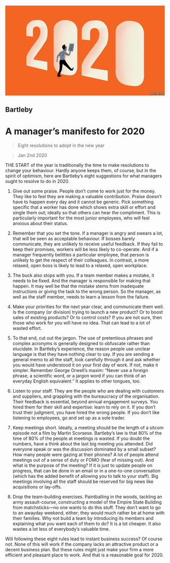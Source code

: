 ![](./images/20200401_WBD001_0.jpg)

## Bartleby

# A manager’s manifesto for 2020

> Eight resolutions to adopt in the new year

> Jan 2nd 2020

THE START of the year is traditionally the time to make resolutions to change your behaviour. Hardly anyone keeps them, of course, but in the spirit of optimism, here are Bartleby’s eight suggestions for what managers ought to resolve to do in 2020.

1. Give out some praise. People don’t come to work just for the money. They like to feel they are making a valuable contribution. Praise doesn’t have to happen every day and it cannot be generic. Pick something specific that a worker has done which shows extra skill or effort and single them out; ideally so that others can hear the compliment. This is particularly important for the most junior employees, who will feel anxious about their status.

2. Remember that you set the tone. If a manager is angry and swears a lot, that will be seen as acceptable behaviour. If bosses barely communicate, they are unlikely to receive useful feedback. If they fail to keep their promises, workers will be less likely to co-operate. And if a manager frequently belittles a particular employee, that person is unlikely to get the respect of their colleagues. In contrast, a more relaxed, open boss is likely to lead to a relaxed, open workplace.

3. The buck also stops with you. If a team member makes a mistake, it needs to be fixed. And the manager is responsible for making that happen. It may well be that the mistake stems from inadequate instructions or giving the task to the wrong person. So the manager, as well as the staff member, needs to learn a lesson from the failure.

4. Make your priorities for the next year clear, and communicate them well. Is the company (or division) trying to launch a new product? Or to boost sales of existing products? Or to control costs? If you are not sure, then those who work for you will have no idea. That can lead to a lot of wasted effort.

5. To that end, cut out the jargon. The use of pretentious phrases and complex acronyms is generally designed to obfuscate rather than elucidate. In Bartleby’s experience, the reason people use unclear language is that they have nothing clear to say. If you are sending a general memo to all the staff, look carefully through it and ask whether you would have understood it on your first day of work. If not, make it simpler. Remember George Orwell’s maxim: “Never use a foreign phrase, a scientific word, or a jargon word if you can think of an everyday English equivalent.” It applies to other tongues, too.

6. Listen to your staff. They are the people who are dealing with customers and suppliers, and grappling with the bureaucracy of the organisation. Their feedback is essential, beyond annual engagement surveys. You hired them for their skill and expertise: learn to rely on it. If you don’t trust their judgment, you have hired the wrong people. If you don’t like listening to employees, go and set up as a sole trader.

7. Keep meetings short. Ideally, a meeting should be the length of a sitcom episode not a film by Martin Scorsese. Bartleby’s law is that 80% of the time of 80% of the people at meetings is wasted. If you doubt the numbers, have a think about the last big meeting you attended. Did everyone speak or was the discussion dominated by a small subset? How many people were gazing at their phones? A lot of people attend meetings out of a sense of duty or FOMO (fear of missing out). And what is the purpose of the meeting? If it is just to update people on progress, that can be done in an email or in a one-to-one conversation (which has the added benefit of allowing you to talk to your staff). Big meetings involving all the staff should be reserved for big news like acquisitions or lay-offs.

8. Drop the team-building exercises. Paintballing in the woods, tackling an army assault-course, constructing a model of the Empire State Building from matchsticks—no one wants to do this stuff. They don’t want to go to an awayday weekend, either; they would much rather be at home with their families. Why not build a team by introducing its members and explaining what you want each of them to do? It is a lot cheaper. It also wastes a lot less of everybody’s valuable time.

Will following these eight rules lead to instant business success? Of course not. None of this will work if the company lacks an attractive product or a decent business plan. But these rules might just make your firm a more efficient and pleasant place to work. And that is a reasonable goal for 2020.